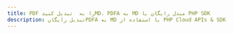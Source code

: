 ---title: PDF را به  تبدیل کنیدMD، PDFA به MD مبدل رایگان یا PHP SDKdescription: تبدیل رایگانPDFA به MD با استفاده از PHP Cloud APIs & SDK همچنین اسناد PDF را در Cloud ایجاد، ویرایش و رندر کنید.---